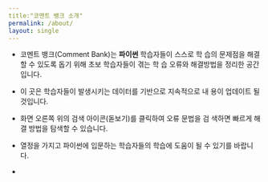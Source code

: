 ```yaml
---
title:"코멘트 뱅크 소개"
permalink: /about/
layout: single 
---
```


- 코멘트 뱅크(Comment Bank)는 **파이썬** 학습자들이 스스로 학
습의 문제점을 해결할 수 있도록 돕기 위해 초보 학습자들이 겪는 학
습 오류와 해결방법을 정리한 공간입니다.
- 이 곳은 학습자들이 발생시키는 데이터를 기반으로 지속적으로 내
용이 업데이트 될 것입니다. 
- 화면 오른쪽 위의 검색 아이콘(돋보기)를 클릭하여 오류 문법을 검
색하면 빠르게 해결 방법을 탐색할 수 있습니다. 
- 열정을 가지고 파이썬에 입문하는 학습자들의 학습에 도움이 될 수
있기를 바랍니다.

-
